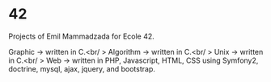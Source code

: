 42
==

Projects of Emil Mammadzada for Ecole 42.

Graphic   -> written in C.<br/ >
Algorithm -> written in C.<br/ >
Unix      -> written in C.<br/ >
Web       -> written in PHP, Javascript, HTML, CSS using Symfony2, doctrine, mysql, ajax, jquery, and bootstrap.
